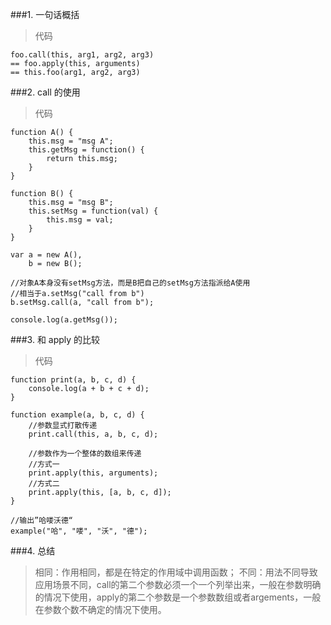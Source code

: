 ###1. 一句话概括

> 代码

	foo.call(this, arg1, arg2, arg3) 
	== foo.apply(this, arguments) 
	== this.foo(arg1, arg2, arg3)

###2. call 的使用

> 代码

	function A() {
	    this.msg = "msg A";
	    this.getMsg = function() {
	        return this.msg;
	    }
	}

	function B() {
	    this.msg = "msg B";
	    this.setMsg = function(val) {
	        this.msg = val;
	    }
	}

	var a = new A(),
	    b = new B();

	//对象A本身没有setMsg方法，而是B把自己的setMsg方法指派给A使用
	//相当于a.setMsg("call from b")
	b.setMsg.call(a, "call from b");

	console.log(a.getMsg());

###3. 和 apply 的比较

> 代码

	function print(a, b, c, d) {
	    console.log(a + b + c + d);
	}

	function example(a, b, c, d) {
	    //参数显式打散传递
	    print.call(this, a, b, c, d);

	    //参数作为一个整体的数组来传递
	    //方式一
	    print.apply(this, arguments);
	    //方式二
	    print.apply(this, [a, b, c, d]);
	}

	//输出”哈喽沃德“
	example("哈", "喽", "沃", "德");

###4. 总结

> 相同：作用相同，都是在特定的作用域中调用函数；
> 不同：用法不同导致应用场景不同，call的第二个参数必须一个一个列举出来，一般在参数明确的情况下使用，apply的第二个参数是一个参数数组或者argements，一般在参数个数不确定的情况下使用。